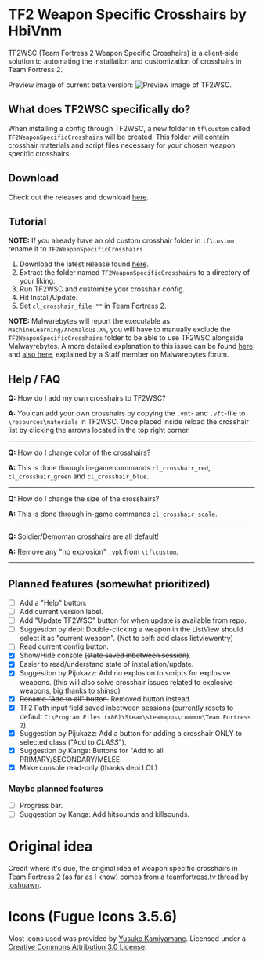 # TF2 Weapon Specific Crosshairs by HbiVnm
TF2WSC (Team Fortress 2 Weapon Specific Crosshairs) is a client-side solution to automating the installation and customization of crosshairs in Team Fortress 2.

Preview image of current beta version:
![Preview image of TF2WSC.](https://i.imgur.com/LlvjgXZ.png)

## What does TF2WSC specifically do?
When installing a config through TF2WSC, a new folder in `tf\custom` called `TF2WeaponSpecificCrosshairs` will be created. This folder will contain crosshair materials and script files necessary for your chosen weapon specific crosshairs.

## Download
Check out the releases and download [here](https://github.com/hbivnm/TF2WeaponSpecificCrosshairs/releases).

## Tutorial
**NOTE:** If you already have an old custom crosshair folder in `tf\custom` rename it to `TF2WeaponSpecificCrosshairs`

1. Download the latest release found [here](https://github.com/hbivnm/TF2WeaponSpecificCrosshairs/releases).
2. Extract the folder named `TF2WeaponSpecificCrosshairs` to a directory of your liking.
3. Run TF2WSC and customize your crosshair config.
4. Hit Install/Update.
5. Set `cl_crosshair_file ""` in Team Fortress 2.

**NOTE:** Malwarebytes will report the executable as `MachineLearning/Anomalous.X%`, you will have to manually exclude the `TF2WeaponSpecificCrosshairs` folder to be able to use TF2WSC alongside Malwayrebytes. A more detailed explanation to this issue can be found [here](https://forums.malwarebytes.com/topic/271784-machinelearninganomalous100-all-my-c-projects/) and [also here](https://forums.malwarebytes.com/topic/238670-machinelearninganomalous-detections-and-explanation/), explained by a Staff member on Malwarebytes forum.

## Help / FAQ
**Q:** How do I add my own crosshairs to TF2WSC?

**A:** You can add your own crosshairs by copying the `.vmt`- and `.vft`-file to `\resources\materials` in TF2WSC. Once placed inside reload the crosshair list by clicking the arrows located in the top right corner.
***
**Q:** How do I change color of the crosshairs?

**A:** This is done through in-game commands `cl_crosshair_red`, `cl_crosshair_green` and `cl_crosshair_blue`.
***
**Q:** How do I change the size of the crosshairs?

**A:** This is done through in-game commands `cl_crosshair_scale`.
***
**Q:** Soldier/Demoman crosshairs are all default!

**A:** Remove any "no explosion" `.vpk` from `\tf\custom`.
***

## Planned features (somewhat prioritized)
- [ ] Add a "Help" button.
- [ ] Add current version label.
- [ ] Add "Update TF2WSC" button for when update is available from repo.
- [ ] Suggestion by depi: Double-clicking a weapon in the ListView should select it as "current weapon". (Not to self: add class listviewentry)
- [ ] Read current config button.
- [x] Show/Hide console ~~(state saved inbetween session)~~.
- [x] Easier to read/understand state of installation/update.
- [x] Suggestion by Pijukazz: Add no explosion to scripts for explosive weapons. (this will also solve crosshair issues related to explosive weapons, big thanks to shinso)
- [x] ~~Rename "Add to all" button.~~ Removed button instead.
- [x] TF2 Path input field saved inbetween sessions (currently resets to default `C:\Program Files (x86)\Steam\steamapps\common\Team Fortress 2`).
- [x] Suggestion by Pijukazz: Add a button for adding a crosshair ONLY to selected class ("Add to *CLASS*").
- [x] Suggestion by Kanga: Buttons for "Add to all PRIMARY/SECONDARY/MELEE.
- [x] Make console read-only (thanks depi LOL)
### **Maybe** planned features
- [ ] Progress bar.
- [ ] Suggestion by Kanga: Add hitsounds and killsounds.

# Original idea
Credit where it's due, the original idea of weapon specific crosshairs in Team Fortress 2 (as far as I know) comes from a [teamfortress.tv thread](https://www.teamfortress.tv/30866/guide-weapon-specific-custom-crosshairs) by [joshuawn](https://www.teamfortress.tv/user/joshuawn).

# Icons (Fugue Icons 3.5.6)
Most icons used was provided by [Yusuke Kamiyamane](http://p.yusukekamiyamane.com/). Licensed under a [Creative Commons Attribution 3.0 License](https://creativecommons.org/licenses/by/3.0/).
